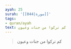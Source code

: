 ```yaml
---
ayah: 25
surah: '[[044|سورة]]'
tags:
- quran/ayah
text: كم تركوا من جنات وعيون
---
```

> كم تركوا من جنات وعيون
